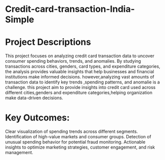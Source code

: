 # Credit-card-transaction-India-Simple

# Project Descriptions
This project focuses on analyzing credit card transaction data to uncover consumer spending behaviors, trends, and anomalies. By studying transactions across cities, genders, card types, and expenditure categories, the analysis provides valuable insights that help businesses and financial institutions make informed decisions.
however,analyzing vast amounts of transaction data to identify key trends ,spending patterns, and anomalie is a challenge.
this project aim to provide insights into credit card used across different cities,genders and expenditure categories,helping
organization make data-driven decisions.

# Key Outcomes:
Clear visualization of spending trends across different segments.
Identification of high-value markets and consumer groups.
Detection of unusual spending behavior for potential fraud monitoring.
Actionable insights to optimize marketing strategies, customer engagement, and risk management.




